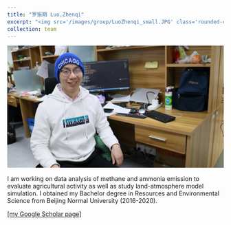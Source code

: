 ```yaml
---
title: "罗振期 Luo,Zhenqi"
excerpt: "<img src='/images/group/LuoZhenqi_small.JPG' class='rounded-corners'><br/>Visiting student"
collection: team
---
```

<img src='/images/group/LuoZhenqi.JPG' class='rounded-corners'>

I am working on data analysis of methane and ammonia emission to evaluate agricultural activity as well as study land-atmosphere model simulation. I obtained my Bachelor degree in Resources and Environmental Science from Beijing Normal University (2016-2020). 

[[my Google Scholar page]](https://scholar.google.com/citations?hl=en&user=8P1OCMkAAAAJ&view_op=list_works&gmla=AJsN-F51u1D6APEHUbkGdKXMNzJ0yJt4C3UhuZUmuDbMu5XvIx5ANQmza0VLgHJQH6ghBn6E0xSkmh-IvqJVLB6dnrboBy8vgarXxpq8AsfycNpXCn8lSSE)


